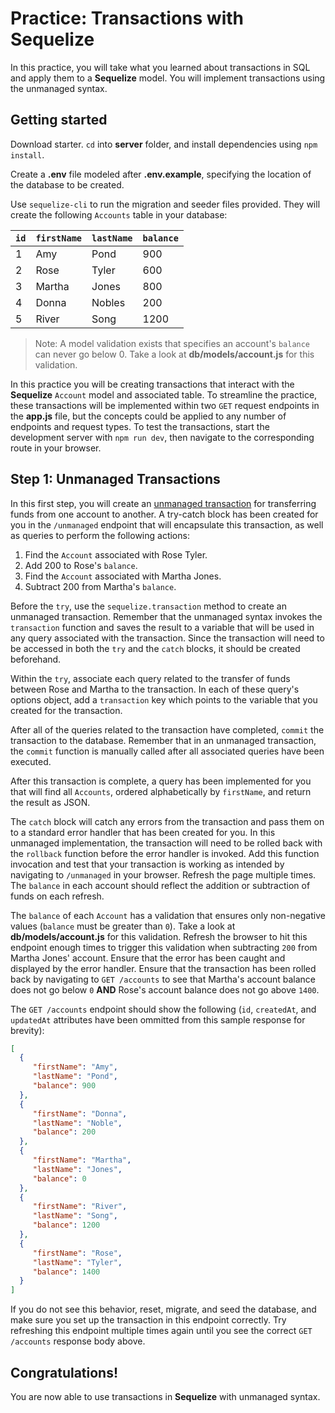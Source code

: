 # Practice: Transactions with Sequelize

In this practice, you will take what you learned about transactions in SQL and 
apply them to a **Sequelize** model. You will implement transactions using the 
unmanaged syntax.


## Getting started

Download starter. `cd` into __server__ folder, and install dependencies using
`npm install`.

Create a __.env__ file modeled after __.env.example__, specifying the location 
of the database to be created.

Use `sequelize-cli` to run the migration and seeder files provided. They will 
create the following `Accounts` table in your database:

| `id` | `firstName` | `lastName` | `balance` |
| ---- | ----------- | ---------- | --------- |
| 1    | Amy         | Pond       | 900       |
| 2    | Rose        | Tyler      | 600       |
| 3    | Martha      | Jones      | 800       |
| 4    | Donna       | Nobles     | 200       |
| 5    | River       | Song       | 1200      |

> Note: A model validation exists that specifies an account's `balance` can 
> never go below 0. Take a look at __db/models/account.js__ for this validation.

In this practice you will be creating transactions that interact with the 
**Sequelize** `Account` model and associated table. To streamline the practice, 
these transactions will be implemented within two `GET` request endpoints in the 
__app.js__ file, but the concepts could be applied to any number of endpoints 
and request types. To test the transactions, start the development server with 
`npm run dev`, then navigate to the corresponding route in your browser.


## Step 1: Unmanaged Transactions

In this first step, you will create an [unmanaged transaction][unmanaged] for 
transferring funds from one account to another. A try-catch block has been 
created for you in the `/unmanaged` endpoint that will encapsulate this 
transaction, as well as queries to perform the following actions:

  1. Find the `Account` associated with Rose Tyler.
  2. Add 200 to Rose's `balance`.
  3. Find the `Account` associated with Martha Jones.
  4. Subtract 200 from Martha's `balance`.

Before the `try`, use the `sequelize.transaction` method to create an unmanaged 
transaction. Remember that the unmanaged syntax invokes the `transaction` 
function and saves the result to a variable that will be used in any query 
associated with the transaction. Since the transaction will need to be accessed 
in both the `try` and the `catch` blocks, it should be created beforehand.

Within the `try`, associate each query related to the transfer of funds between 
Rose and Martha to the transaction. In each of these query's options object, add 
a `transaction` key which points to the variable that you created for the 
transaction.

After all of the queries related to the transaction have completed, `commit` the 
transaction to the database. Remember that in an unmanaged transaction, the 
`commit` function is manually called after all associated queries have been 
executed.

After this transaction is complete, a query has been implemented for you that 
will find all `Accounts`, ordered alphabetically by `firstName`, and return the 
result as JSON. 

The `catch` block will catch any errors from the transaction and pass them on to 
a standard error handler that has been created for you. In this unmanaged 
implementation, the transaction will need to be rolled back with the `rollback` 
function before the error handler is invoked. Add this function invocation and 
test that your transaction is working as intended by navigating to `/unmanaged` 
in your browser. Refresh the page multiple times. The `balance` in 
each account should reflect the addition or subtraction of funds on each 
refresh.

The `balance` of each `Account` has a validation that ensures only non-negative 
values (`balance` must be greater than `0`). Take a look at 
__db/models/account.js__ for this validation. Refresh the 
browser to hit this endpoint enough times to trigger this validation when 
subtracting `200` from Martha Jones' account. Ensure that the error has been 
caught and displayed by the error handler. Ensure that the transaction has been 
rolled back by navigating to `GET /accounts` to see that Martha's account 
balance does not go below `0` **AND** Rose's account balance does not go above 
`1400`. 

The `GET /accounts` endpoint should show the following (`id`, `createdAt`, and 
`updatedAt` attributes have been ommitted from this sample response for 
brevity):

```json
[
  {
     "firstName": "Amy",
     "lastName": "Pond",
     "balance": 900
  },
  {
     "firstName": "Donna",
     "lastName": "Noble",
     "balance": 200
  },
  {
     "firstName": "Martha",
     "lastName": "Jones",
     "balance": 0
  },
  {
     "firstName": "River",
     "lastName": "Song",
     "balance": 1200
  },
  {
     "firstName": "Rose",
     "lastName": "Tyler",
     "balance": 1400
  }
]
```

If you do not see this behavior, reset, migrate, and seed the database, and make 
sure you set up the transaction in this endpoint correctly. Try refreshing this 
endpoint multiple times again until you see the correct `GET /accounts` response 
body above.


## Congratulations!

You are now able to use transactions in **Sequelize** with unmanaged syntax.


[unmanaged]: https://sequelize.org/docs/v6/other-topics/transactions/#unmanaged-transactions
